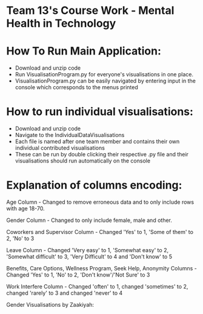 # Team 13's Course Work - Mental Health in Technology
# How To Run Main Application:
- Download and unzip code
- Run VisualisationProgram.py for everyone's visualisations in one place.
- VisualisationProgram.py can be easily navigated by entering input in the console which corresponds to the menus printed

# How to run individual visualisations:
- Download and unzip code
- Navigate to the IndividualDataVisualisations
- Each file is named after one team member and contains their own individual contributed visualisations
- These can be run by double clicking their respective .py file and their visualisations should run automatically on the console
# Explanation of columns encoding:
Age Column -
Changed to remove erroneous data and to only include rows with age 18-70.

Gender Column - 
Changed to only include female, male and other.

Coworkers and Supervisor Column -
Changed 'Yes' to 1, 'Some of them' to 2, 'No' to 3

Leave Column -
Changed 'Very easy' to 1, 'Somewhat easy' to 2, 'Somewhat difficult' to 3, 'Very Difficult' to 4 and 'Don't know' to 5

Benefits, Care Options, Wellness Program, Seek Help, Anonymity Columns -
Changed 'Yes' to 1, 'No' to 2, 'Don't know'/'Not Sure' to 3

Work Interfere Column -
Changed 'often' to 1, changed 'sometimes' to 2, changed 'rarely' to 3 and changed 'never' to 4

Gender Visualisations by Zaakiyah:

